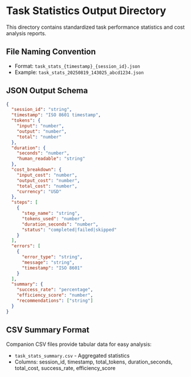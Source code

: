 # Task Statistics Output Directory

This directory contains standardized task performance statistics and cost analysis reports.

## File Naming Convention
- Format: `task_stats_{timestamp}_{session_id}.json`
- Example: `task_stats_20250819_143025_abcd1234.json`

## JSON Output Schema
```json
{
  "session_id": "string",
  "timestamp": "ISO 8601 timestamp",
  "tokens": {
    "input": "number",
    "output": "number", 
    "total": "number"
  },
  "duration": {
    "seconds": "number",
    "human_readable": "string"
  },
  "cost_breakdown": {
    "input_cost": "number",
    "output_cost": "number",
    "total_cost": "number",
    "currency": "USD"
  },
  "steps": [
    {
      "step_name": "string",
      "tokens_used": "number",
      "duration_seconds": "number",
      "status": "completed|failed|skipped"
    }
  ],
  "errors": [
    {
      "error_type": "string",
      "message": "string",
      "timestamp": "ISO 8601"
    }
  ],
  "summary": {
    "success_rate": "percentage",
    "efficiency_score": "number",
    "recommendations": ["string"]
  }
}
```

## CSV Summary Format
Companion CSV files provide tabular data for easy analysis:
- `task_stats_summary.csv` - Aggregated statistics
- Columns: session_id, timestamp, total_tokens, duration_seconds, total_cost, success_rate, efficiency_score
